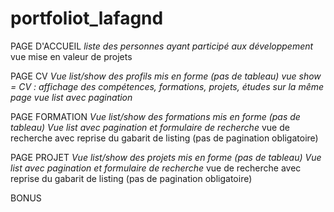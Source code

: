 # portfoliot_lafagnd

PAGE D'ACCUEIL
<i>liste des personnes ayant participé aux développement</i>
vue mise en valeur de projets

PAGE CV
<i>Vue list/show des profils mis en forme (pas de tableau)</i>
<i>vue show = CV : affichage des compétences, formations, projets, études sur la même page</i>
<i>vue list avec pagination</i>

PAGE FORMATION
<i>Vue list/show des formations mis en forme (pas de tableau)</i>
<i>Vue list avec pagination et formulaire de recherche</i>
vue de recherche avec reprise du gabarit de listing (pas de pagination obligatoire)

PAGE PROJET
<i>Vue list/show des projets mis en forme (pas de tableau)</i>
<i>Vue list avec pagination et formulaire de recherche</i>
vue de recherche avec reprise du gabarit de listing (pas de pagination obligatoire)

BONUS
